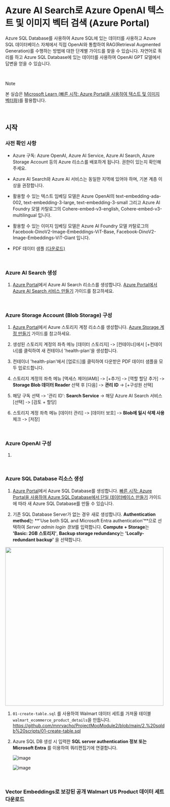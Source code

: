 # Azure AI Search로 Azure OpenAI 텍스트 및 이미지 벡터 검색 (Azure Portal)

Azure SQL Database를 사용하여 Azure SQL에 있는 데이터를 사용하고 Azure SQL 데이터베이스 자체에서 직접 OpenAI와 통합하여 RAG(Retrieval Augmented Generation)를 수행하는 방법에 대한 단계별 가이드를 찾을 수 있습니다. 자연어로 쿼리를 하고 Azure SQL Database에 있는 데이터를 사용하여 OpenAI GPT 모델에서 답변을 얻을 수 있습니다.

<br/>

> [!NOTE]  
> 본 실습은 [Microsoft Learn (빠른 시작: Azure Portal을 사용하여 텍스트 및 이미지 벡터화)](https://learn.microsoft.com/ko-kr/azure/search/search-get-started-portal-import-vectors)를 활용합니다.

<br/>

## 시작 

### 사전 확인 사항

* Azure 구독: Azure OpenAI, Azure AI Service, Azure AI Search, Azure Storage Account 등의 Azure 리소스를 배포하게 됩니다. 권한이 있는지 확인해주세요.
* Azure AI Search와 Azure AI 서비스는 동일한 지역에 있어야 하며, 기본 계층 이상을 권장합니다.
* 활용할 수 있는 텍스트 임베딩 모델은 Azure OpenAI의 text-embedding-ada-002, text-embedding-3-large, text-embedding-3-small 그리고 Azure AI Foundry 모델 카탈로그의 Cohere-embed-v3-english, Cohere-embed-v3-multilingual 입니다.
* 활용할 수 있는 이미지 임베딩 모델은 Azure AI Foundry 모델 카탈로그의 Facebook-DinoV2-Image-Embeddings-ViT-Base, Facebook-DinoV2-Image-Embeddings-ViT-Giant 입니다. 
* PDF 데이터 샘플 [(다운로드)](https://github.com/Azure-Samples/azure-search-sample-data/tree/main/health-plan) 

  <br/>

### Azure AI Search 생성
1. [Azure Portal](https://portal.azure.com/)에서 Azure AI Search 리소스를 생성합니다. [Azure Portal에서 Azure AI Search 서비스 만들기](https://learn.microsoft.com/ko-kr/azure/search/search-create-service-portal) 가이드를 참고하세요.

<br/> 


### Azure Storage Account (Blob Storage) 구성 

1. [Azure Portal](https://portal.azure.com/)에서 Azure 스토리지 계정 리소스를 생성합니다. [Azure Storage 계정 만들기](https://learn.microsoft.com/ko-kr/azure/storage/common/storage-account-create?tabs=azure-portal) 가이드를 참고하세요.

2. 생성된 스토리지 계정의 좌측 메뉴 [데이터 스토리지] -> [컨테이너]에서 [+컨테이너]를 클릭하여 새 컨테이너 'health-plan'을 생성합니다.

3. 컨테이너 'health-plan'에서 [업로드]를 클릭하여 다운받은 PDF 데이터 샘플을 모두 업로드합니다.

4. 스토리지 계정의 좌측 메뉴 [액세스 제어(IAM)] -> [+추가] -> [역할 할당 추가] -> **Storage Blob 데이터 Reader** 선택 후 [다음] -> **관리 ID** -> [+구성원 선택]

5. 해당 구독 선택 -> '관리 ID': **Search Service** -> 해당 Azure AI Search 서비스 [선택] -> [검토 + 할당]

6. 스토리지 계정 좌측 메뉴 [데이터 관리] -> [데이터 보호] -> **Blob에 일시 삭제 사용** 체크 -> [저장]

<br/>   


### Azure OpenAI 구성 

1. 


<br/> 


### Azure SQL Database 리소스 생성

1. [Azure Portal](https://portal.azure.com/)에서 Azure SQL Database를 생성합니다. [빠른 시작: Azure Portal을 사용하여 Azure SQL Database에서 단일 데이터베이스 만들기](https://docs.microsoft.com/azure/azure-sql/database/single-database-create-quickstart?tabs=azure-portal) 가이드에 따라 새 Azure SQL Database를 만들 수 있습니다.

1. 기존 SQL Database Server가 없는 경우 새로 생성합니다. **Authentication method**는 **'Use both SQL and Microsoft Entra authentication'**으로 선택하여 *Server admin login 정보*를 입력합니다. **Compute + Storage**는 **'Basic: 2GB 스토리지'**, **Backup storage redundancy**는 **'Locally-redundant backup'** 을 선택합니다. 
<img src="https://github.com/user-attachments/assets/197a13e5-5aed-407d-ab71-e2f4875e1dc4"  width="500">

1. `01-create-table.sql` 를 사용하여 Walmart 데이터 세트를 가져올 테이블 `walmart_ecommerce_product_details`을 만듭니다. https://github.com/mnrvacho/ProjectMooModule2/blob/main/2.%20sqldb%20scripts/01-create-table.sql 
  
1. Azure SQL DB 생성 시 입력한 **SQL server authentication 정보 또는 Microsoft Entra** 를 이용하여 쿼리편집기에 연결합니다. 

    ![image](https://github.com/user-attachments/assets/147bdc3b-70ac-403e-b318-b1f2b0dbc108)

    ![image](https://github.com/user-attachments/assets/682fcd50-487e-44dd-8db5-464be6805b31)

  <br/> 


### Vector Embeddings로 보강된 공개 Walmart US Product 데이터 세트 다운로드
















